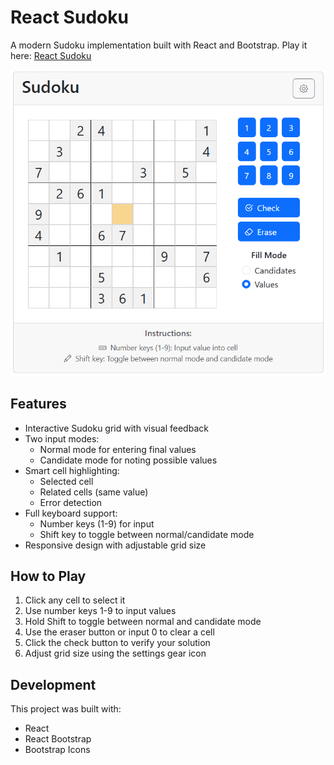 # React Sudoku

A modern Sudoku implementation built with React and Bootstrap. Play it here: [React Sudoku](https://[your-github-username].github.io/react-sudoku/)

![Sudoku Game Screenshot](public/screenshot.png)

## Features

- Interactive Sudoku grid with visual feedback
- Two input modes:
  - Normal mode for entering final values
  - Candidate mode for noting possible values
- Smart cell highlighting:
  - Selected cell
  - Related cells (same value)
  - Error detection
- Full keyboard support:
  - Number keys (1-9) for input
  - Shift key to toggle between normal/candidate mode
- Responsive design with adjustable grid size

## How to Play

1. Click any cell to select it
2. Use number keys 1-9 to input values
3. Hold Shift to toggle between normal and candidate mode
4. Use the eraser button or input 0 to clear a cell
5. Click the check button to verify your solution
6. Adjust grid size using the settings gear icon

## Development

This project was built with:

- React
- React Bootstrap
- Bootstrap Icons
